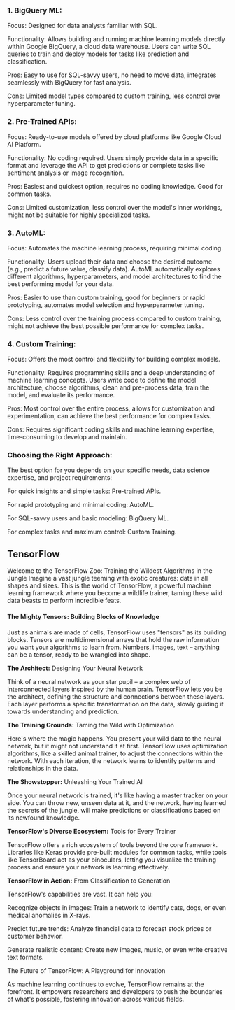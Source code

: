 ### 1. BigQuery ML:

Focus: Designed for data analysts familiar with SQL.

Functionality: Allows building and running machine learning models directly within Google BigQuery, a cloud data warehouse. Users can write SQL queries to train and deploy models for tasks like prediction and classification.

Pros: Easy to use for SQL-savvy users, no need to move data, integrates seamlessly with BigQuery for fast analysis.

Cons: Limited model types compared to custom training, less control over hyperparameter tuning.

### 2. Pre-Trained APIs:

Focus: Ready-to-use models offered by cloud platforms like Google Cloud AI Platform.

Functionality: No coding required. Users simply provide data in a specific format and leverage the API to get predictions or complete tasks like sentiment analysis or image recognition.

Pros: Easiest and quickest option, requires no coding knowledge. Good for common tasks.

Cons: Limited customization, less control over the model's inner workings, might not be suitable for highly specialized tasks.

### 3. AutoML:

Focus: Automates the machine learning process, requiring minimal coding.

Functionality: Users upload their data and choose the desired outcome (e.g., predict a future value, classify data). AutoML automatically explores different algorithms, hyperparameters, and model architectures to find the best performing model for your data.

Pros: Easier to use than custom training, good for beginners or rapid prototyping, automates model selection and hyperparameter tuning.

Cons: Less control over the training process compared to custom training, might not achieve the best possible performance for complex tasks.

### 4. Custom Training:

Focus: Offers the most control and flexibility for building complex models.

Functionality: Requires programming skills and a deep understanding of machine learning concepts. Users write code to define the model architecture, choose algorithms, clean and pre-process data, train the model, and evaluate its performance.

Pros: Most control over the entire process, allows for customization and experimentation, can achieve the best performance for complex tasks.

Cons: Requires significant coding skills and machine learning expertise, time-consuming to develop and maintain.

### Choosing the Right Approach:

The best option for you depends on your specific needs, data science expertise, and project requirements:

For quick insights and simple tasks: Pre-trained APIs.

For rapid prototyping and minimal coding: AutoML.

For SQL-savvy users and basic modeling: BigQuery ML.

For complex tasks and maximum control: Custom Training.


## TensorFlow

Welcome to the TensorFlow Zoo: Training the Wildest Algorithms in the Jungle Imagine a vast jungle teeming with exotic creatures: data in all shapes and sizes. This is the world of TensorFlow, a powerful machine learning framework where you become a wildlife trainer, taming these wild data beasts to perform incredible feats.

#### The Mighty Tensors: Building Blocks of Knowledge

Just as animals are made of cells, TensorFlow uses "tensors" as its building blocks. Tensors are multidimensional arrays that hold the raw information you want your algorithms to learn from. Numbers, images, text – anything can be a tensor, ready to be wrangled into shape.

**The Architect:** Designing Your Neural Network

Think of a neural network as your star pupil – a complex web of interconnected layers inspired by the human brain. TensorFlow lets you be the architect, defining the structure and connections between these layers. Each layer performs a specific transformation on the data, slowly guiding it towards understanding and prediction.

**The Training Grounds:** Taming the Wild with Optimization

Here's where the magic happens. You present your wild data to the neural network, but it might not understand it at first. TensorFlow uses optimization algorithms, like a skilled animal trainer, to adjust the connections within the network. With each iteration, the network learns to identify patterns and relationships in the data.

**The Showstopper:** Unleashing Your Trained AI

Once your neural network is trained, it's like having a master tracker on your side. You can throw new, unseen data at it, and the network, having learned the secrets of the jungle, will make predictions or classifications based on its newfound knowledge.

**TensorFlow's Diverse Ecosystem:** Tools for Every Trainer

TensorFlow offers a rich ecosystem of tools beyond the core framework. Libraries like Keras provide pre-built modules for common tasks, while tools like TensorBoard act as your binoculars, letting you visualize the training process and ensure your network is learning effectively.

**TensorFlow in Action:** From Classification to Generation

TensorFlow's capabilities are vast. It can help you:

Recognize objects in images: Train a network to identify cats, dogs, or even medical anomalies in X-rays.

Predict future trends: Analyze financial data to forecast stock prices or customer behavior.

Generate realistic content: Create new images, music, or even write creative text formats.

The Future of TensorFlow: A Playground for Innovation

As machine learning continues to evolve, TensorFlow remains at the forefront. It empowers researchers and developers to push the boundaries of what's possible, fostering innovation across various fields.
